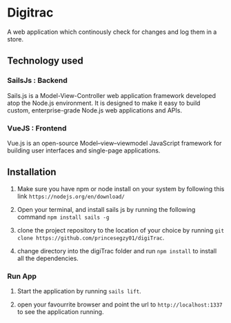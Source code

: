 # Digitrac
A web application which continously check for changes and log them in a store.


## Technology used

### SailsJs : Backend
Sails.js is a Model-View-Controller web application framework developed atop the Node.js environment. It is designed to make it easy to build custom, enterprise-grade Node.js web applications and APIs.

### VueJS : Frontend

Vue.js is an open-source Model–view–viewmodel JavaScript framework for building user interfaces and single-page applications.

## Installation
1. Make sure you have npm or node install on your system by following this link `https://nodejs.org/en/download/`

2. Open your terminal, and install sails js by running the following command `npm install sails -g`

3. clone the project repository to the location of your choice by running `git clone https://github.com/princesegzy01/digiTrac`.

4. change directory into the digiTrac folder and run `npm install` to install all the dependencies.

### Run App

1. Start the application by running `sails lift`.

2. open your favourrite browser and point the url to `http://localhost:1337` to see the application running.



<!-- run docker -->
<!-- sudo docker run -p 3000:1337 princesegzy01/digitrac -->
